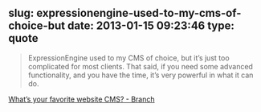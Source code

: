 slug: expressionengine-used-to-my-cms-of-choice-but
date: 2013-01-15 09:23:46
type: quote
---

> ExpressionEngine used to my CMS of choice, but it’s just too complicated for most clients. That said, if you need some advanced functionality, and you have the time, it’s very powerful in what it can do.

[What’s your favorite website CMS? - Branch](http://branch.com/b/what-s-your-favorite-website-cms)
